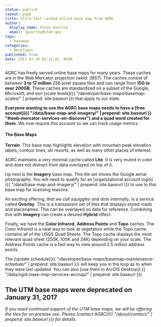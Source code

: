 ```yaml
---
status: publish
layout: page
title: Ultra-fast cached online base map from AGRC
author:
  display_name: Steve Gourley
  email: sgourley@utah.gov
tags:
  - basemap
categories:
  - Developer
published: true
date: 2011-07-20 02:11:01 -0500
---
```

AGRC has freely served online base maps for many years. These caches are in the Web Mercator projection (_wkid: 3857_). The caches consist of between **3 to 17 million** 256 pixel square tiles and can range from **15G to over 200GB**. These caches are standardized on a subset of the Google, Microsoft, and esri [scale levels]({{ "/developer/base-maps/basemap-scales/" | prepend: site.baseurl }}) that apply to our state.

<i class="fa fa-exclamation-triangle"></i> **Everyone wanting to use the AGRC base maps needs to have a [free account]({{ "/data/base-map-and-imagery/" | prepend: site.baseurl }} "#web-mercator-services-on-discover") and a quad word created for them**. We now require this account so we can track usage metrics.

#### The Base Maps
<i class="fa fa-fw fa-map"></i> **Terrain**: This base map highlights elevation with mountain peak elevation labels, contour lines, ski resorts, as well as many other places of interest.

<i class="fa fa-fw fa-map"></i> AGRC maintains a very minimal cache called **Lite**. It is very muted in color and does not distract from data overlayed on top of it.

<i class="fa fa-fw fa-map"></i> Up next is the **Imagery** base map. This tile set shows the Google aerial photography. You will need to qualify for an [organizational account login]({{ "/data/base-map-and-imagery/" | prepend: site.baseurl }}) to use to this base map for licensing reasons.

<i class="fa fa-fw fa-map"></i> An exciting offering, _that we call squiggles and dots internally_, is a service called **Overlay**. This is a transparent set of tiles that displays styled roads and placenames. This can be overlayed on data for reference. Combining this with **Imagery** can create a desired **Hybrid** effect.

<i class="fa fa-fw fa-map"></i> Finally, we have the **Color Infrared**, **Address Points** and **Topo** caches. The Color Infrared is a neat way to look at vegetation while the Topo cache contains all of the USGS Quad Sheets. The Topo cache displays the most relevant quad sheet (250K, 100K and 24K) depending on your scale. The Address Points cache is a fast way to view around 2.5 million address points.

The [update schedule]({{ "/developer/base-maps/basemap-maintenance-schedule/" | prepend: site.baseurl }}) will keep you in the loop as to when they were last updated. You can also [use them in ArcGIS Desktop]( {{ "/data/sgid-base-map-services-arcmap/" | prepend: site.baseurl }}).

## <i class="fa fa-exclamation-triangle"></i> The UTM base maps were deprecated on January 31, 2017

_If you need continued support of the UTM base maps, we will be offering the tiles for on premise use. Please [contact AGRC]({{ "/about/contact/" | prepend: site.baseurl }}) for details._
